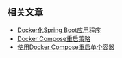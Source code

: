 ## 相关文章

+ [Docker化Spring Boot应用程序](docs/Docker化SpringBoot应用程序.md)
+ [Docker Compose重启策略](docs/DockerCompose重启策略.md)
+ [使用Docker Compose重启单个容器](docs/使用DockerCompose重启单个容器.md)